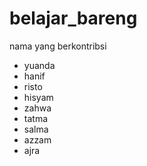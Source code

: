 # belajar_bareng

nama yang berkontribsi
- yuanda
- hanif
- risto
- hisyam
- zahwa
- tatma
- salma
- azzam
- ajra

